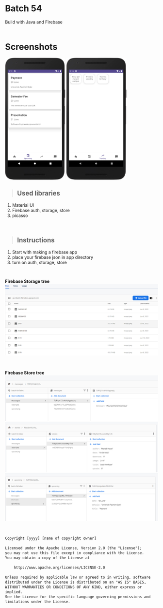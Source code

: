 # Batch 54

Build with Java and Firebase
<br>
<br>


# Screenshots
<img src="screenshots\upcoming.png" height='400'>
<img src="screenshots\trending.png" height='400'>


<br>

>## Used libraries
1. Material UI
2. Firebase auth, storage, store
3. picasso

<br>

> ## Instructions
1. Start with making a firebase app
2. place your firebase json in app directory
3. turn on auth, storage, store

<br>

<b> Firebase Storage tree</b> 
<img src="screenshots\storage.png">

<br>

<b>Firebase Store tree</b>
<img src="screenshots\store1.png">
<img src="screenshots\store2.png">
<img src="screenshots\store3.png">

<br>

``` license
Copyright [yyyy] [name of copyright owner]

Licensed under the Apache License, Version 2.0 (the "License");
you may not use this file except in compliance with the License.
You may obtain a copy of the License at

    http://www.apache.org/licenses/LICENSE-2.0

Unless required by applicable law or agreed to in writing, software
distributed under the License is distributed on an "AS IS" BASIS,
WITHOUT WARRANTIES OR CONDITIONS OF ANY KIND, either express or implied.
See the License for the specific language governing permissions and
limitations under the License.
```
